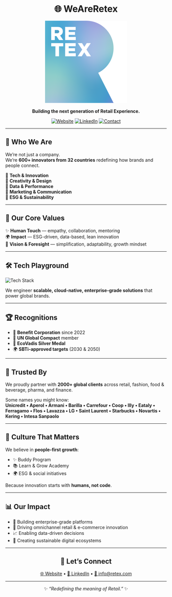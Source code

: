 <div align="center">

# 🌐 WeAreRetex  

![Logo](./assets/logo-retex.png)  

**Building the next generation of Retail Experience.**  

[![Website](https://img.shields.io/badge/🌍-Website-1F4E79?style=for-the-badge)](https://www.retex.com)
[![LinkedIn](https://img.shields.io/badge/💼-LinkedIn-0A66C2?style=for-the-badge&logo=linkedin&logoColor=white)](https://www.linkedin.com/company/retex-s-p-a-/)
[![Contact](https://img.shields.io/badge/📧-Contact-FF7F50?style=for-the-badge)](mailto:info@retex.com)

---

</div>

## 🚀 Who We Are  

We’re not just a company.  
We’re **600+ innovators from 32 countries** redefining how brands and people connect.  

🔹 **Tech & Innovation**  
🔹 **Creativity & Design**  
🔹 **Data & Performance**  
🔹 **Marketing & Communication**  
🔹 **ESG & Sustainability**  

---

## 🌟 Our Core Values  

✨ **Human Touch** — empathy, collaboration, mentoring  
🌍 **Impact** — ESG-driven, data-based, lean innovation  
🔮 **Vision & Foresight** — simplification, adaptability, growth mindset  

---

## 🛠️ Tech Playground  

![Tech Stack](https://skillicons.dev/icons?i=ts,js,vue,nuxt,react,next,tailwind,nodejs,graphql,wordpress,jupyter)

We engineer **scalable, cloud-native, enterprise-grade solutions** that power global brands.  

---

## 🏆 Recognitions  

- 🌱 **Benefit Corporation** since 2022  
- 🤝 **UN Global Compact** member  
- 🥈 **EcoVadis Silver Medal**  
- 🌍 **SBTi-approved targets** (2030 & 2050)  

---

## 💼 Trusted By  

We proudly partner with **2000+ global clients** across retail, fashion, food & beverage, pharma, and finance.  

Some names you might know:  
**Unicredit • Aperol • Armani • Barilla • Carrefour • Coop • Illy • Eataly • Ferragamo • Flos • Lavazza • LG • Saint Laurent • Starbucks • Novartis • Kering • Intesa Sanpaolo**  

---

## 👥 Culture That Matters  

We believe in **people-first growth**:  

- ✨ Buddy Program  
- 📚 Learn & Grow Academy  
- 🌍 ESG & social initiatives  

Because innovation starts with **humans, not code**.  

---

## 📊 Our Impact  

- 🔧 Building enterprise-grade platforms  
- 🛒 Driving omnichannel retail & e-commerce innovation  
- 📈 Enabling data-driven decisions  
- 🌱 Creating sustainable digital ecosystems  

---

<div align="center">

## 📩 Let’s Connect  

[🌐 Website](https://www.retex.com) • [💼 LinkedIn](https://www.linkedin.com/company/retex-s-p-a-/) • [📧 info@retex.com](mailto:info@retex.com)  

---

✨ *“Redefining the meaning of Retail.”* ✨  

</div>